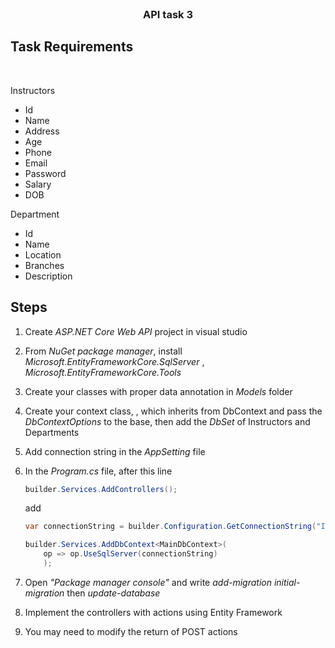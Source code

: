 <br />
<div align="center">
  
  <h3 align="center">API task 3 </h3>

</div>

## Task Requirements
<br/>

Instructors
- Id
- Name
- Address
- Age
- Phone
- Email
- Password
- Salary
- DOB


Department
- Id
- Name
- Location
- Branches
- Description


## Steps
1. Create *ASP.NET Core Web API* project in visual studio
2. From *NuGet package manager*, install *Microsoft.EntityFrameworkCore.SqlServer* , *Microsoft.EntityFrameworkCore.Tools*
3. Create your classes with proper data annotation in *Models* folder
4. Create your context class, , which inherits from DbContext and pass the *DbContextOptions* to the base, then add the *DbSet* of Instructors and Departments
5. Add connection string in the *AppSetting* file
6. In the *Program.cs* file,
    after this line
    ```C#
    builder.Services.AddControllers();
    ```
    add
    ```C#
    var connectionString = builder.Configuration.GetConnectionString("InsDeptConn") ?? throw new InvalidOperationException("Connection string 'InsDeptConn' not found.");

    builder.Services.AddDbContext<MainDbContext>(
        op => op.UseSqlServer(connectionString)
        );
    ```

7. Open *"Package manager console"* and write *add-migration initial-migration* then *update-database*

8. Implement the controllers with actions using Entity Framework
9. You may need to modify the return of POST actions 
